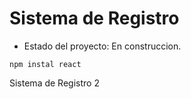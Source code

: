 <h1> Sistema de Registro</h1>

- Estado del proyecto: En construccion.

```npm instal react```

Sistema de Registro 2
